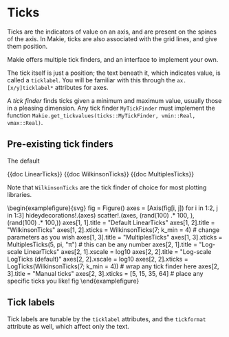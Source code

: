 # Ticks

Ticks are the indicators of value on an axis, and are present on the spines of the axis.  In Makie, ticks are also associated with the grid lines, and give them position.

Makie offers multiple tick finders, and an interface to implement your own.

The tick itself is just a position; the text beneath it, which indicates value, is called a `ticklabel`.  You will be familiar with this through the `ax.[x/y]ticklabel*` attributes for axes.

A _tick finder_ finds ticks given a minimum and maximum value, usually those in a pleasing dimension.  Any tick finder `MyTickFinder` must implement the function `Makie.get_tickvalues(ticks::MyTickFinder, vmin::Real, vmax::Real)`.

## Pre-existing tick finders

The default 

{{doc LinearTicks}}
{{doc WilkinsonTicks}}
{{doc MultiplesTicks}}

Note that `WilkinsonTicks` are the tick finder of choice for most plotting libraries.


\begin{examplefigure}{svg}
fig = Figure()
axes = [Axis(fig[i, j]) for i in 1:2, j in 1:3]
hideydecorations!.(axes)
scatter!.(axes, (rand(100) .* 100, ), (rand(100) .* 100,))
axes[1, 1].title = "Default LinearTicks"
axes[1, 2].title = "WilkinsonTicks"
axes[1, 2].xticks = WilkinsonTicks(7; k_min = 4) # change parameters as you wish
axes[1, 3].title = "MultiplesTicks"
axes[1, 3].xticks = MultiplesTicks(5, pi, "π") # this can be any number
axes[2, 1].title = "Log-scale LinearTicks"
axes[2, 1].xscale = log10
axes[2, 2].title = "Log-scale LogTicks (default)"
axes[2, 2].xscale = log10
axes[2, 2].xticks = LogTicks(WilkinsonTicks(7; k_min = 4)) # wrap any tick finder here
axes[2, 3].title = "Manual ticks"
axes[2, 3].xticks = [5, 15, 35, 64] # place any specific ticks you like!
fig
\end{examplefigure}

## Tick labels

Tick labels are tunable by the `ticklabel` attributes, and the `tickformat` attribute as well, which affect only the text.
